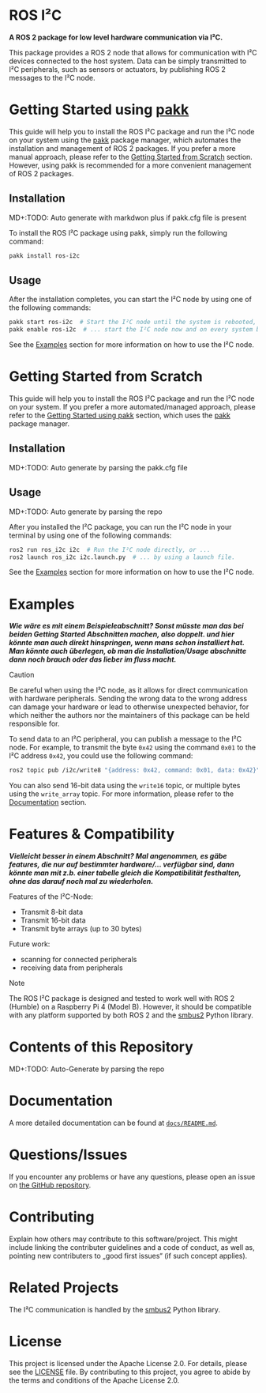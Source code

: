 # ROS I²C

**A ROS 2 package for low level hardware communication via I²C.**

This package provides a ROS 2 node that allows for communication with I²C devices connected to the host system. Data can be simply transmitted to I²C peripherals, such as sensors or actuators, by publishing ROS 2 messages to the I²C node.

# Getting Started using [pakk](https://github.com/iCampus-Wildau/pakk)

This guide will help you to install the ROS I²C package and run the I²C node on your system using the [pakk](https://github.com/iCampus-Wildau/pakk) package manager, which automates the installation and management of ROS 2 packages. If you prefer a more manual approach, please refer to the [Getting Started from Scratch](#getting-started-from-scratch) section. However, using pakk is recommended for a more convenient management of ROS 2 packages.

## Installation

MD+:TODO: Auto generate with markdwon plus if pakk.cfg file is present

To install the ROS I²C package using pakk, simply run the following command:

```bash
pakk install ros-i2c
```

## Usage

After the installation completes, you can start the I²C node by using one of the following commands:

```bash
pakk start ros-i2c  # Start the I²C node until the system is rebooted, or ...
pakk enable ros-i2c  # ... start the I²C node now and on every system boot.
```

See the [Examples](#examples) section for more information on how to use the I²C node.

# Getting Started from Scratch 

This guide will help you to install the ROS I²C package and run the I²C node on your system. If you prefer a more automated/managed approach, please refer to the [Getting Started using pakk](#getting-started-using-pakk) section, which uses the [pakk](https://github.com/iCampus-Wildau/pakk) package manager.

## Installation 

MD+:TODO: Auto generate by parsing the pakk.cfg file

## Usage 

MD+:TODO: Auto generate by parsing the repo

After you installed the I²C package, you can run the I²C node in your terminal by using one of the following commands:

```bash
ros2 run ros_i2c i2c  # Run the I²C node directly, or ...
ros2 launch ros_i2c i2c.launch.py  # ... by using a launch file.
```

See the [Examples](#examples) section for more information on how to use the I²C node.

# Examples

***Wie wäre es mit einem Beispieleabschnitt? Sonst müsste man das bei beiden Getting Started Abschnitten machen, also doppelt. und hier könnte man auch direkt hinspringen, wenn mans schon installiert hat. Man könnte auch überlegen, ob man die Installation/Usage abschnitte dann noch brauch oder das lieber im fluss macht.***

> [!CAUTION]
> Be careful when using the I²C node, as it allows for direct communication with hardware peripherals. Sending the wrong data to the wrong address can damage your hardware or lead to otherwise unexpected behavior, for which neither the authors nor the maintainers of this package can be held responsible for.

To send data to an I²C peripheral, you can publish a message to the I²C node. For example, to transmit the byte `0x42` using the command `0x01` to the I²C address `0x42`, you could use the following command:

```bash
ros2 topic pub /i2c/write8 "{address: 0x42, command: 0x01, data: 0x42}"
```

You can also send 16-bit data using the `write16` topic, or multiple bytes using the `write_array` topic. For more information, please refer to the [Documentation](#documentation) section.

# Features & Compatibility

***Vielleicht besser in einem Abschnitt? Mal angenommen, es gäbe features, die nur auf bestimmter hardware/... verfügbar sind, dann könnte man mit z.b. einer tabelle gleich die Kompatibilität festhalten, ohne das darauf noch mal zu wiederholen.***

Features of the I²C-Node:
- Transmit 8-bit data
- Transmit 16-bit data
- Transmit byte arrays (up to 30 bytes)

Future work:
- scanning for connected peripherals
- receiving data from peripherals

> [!NOTE]
> The ROS I²C package is designed and tested to work well with ROS 2 (Humble) on a Raspberry Pi 4 (Model B). However, it should be compatible with any platform supported by both ROS 2 and the [smbus2](https://github.com/kplindegaard/smbus2) Python library.

# Contents of this Repository

MD+:TODO: Auto-Generate by parsing the repo

# Documentation

A more detailed documentation can be found at [`docs/README.md`](docs/README.md).

# Questions/Issues

If you encounter any problems or have any questions, please open an issue on [the GitHub repository](https://github.com/iCampus-Wildau/ros-i2c).

# Contributing
Explain how others may contribute to this software/project. This might include linking the contributer guidelines and a code of conduct, as well as, pointing new contributers to „good first issues“ (if such concept applies).

# Related Projects

The I²C communication is handled by the [smbus2](https://github.com/kplindegaard/smbus2) Python library.

# License

This project is licensed under the Apache License 2.0. For details, please see the [LICENSE](LICENCE) file. By contributing to this project, you agree to abide by the terms and conditions of the Apache License 2.0.
